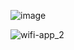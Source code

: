 ![image](https://github.com/user-attachments/assets/d46f2d37-6b9d-4214-95c3-85f8320a286f)


![wifi-app_2](https://github.com/user-attachments/assets/a9bea950-eb92-43d4-bce5-dc19a4bb143f)
